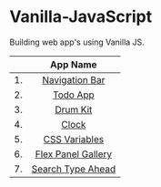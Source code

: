 # Vanilla-JavaScript

Building web app's using Vanilla JS.

|     |                    App Name                    |
| :-: | :--------------------------------------------: |
| 1.  |         [Navigation Bar](./Navigation)         |
| 2.  |            [Todo App](./Todo%20App)            |
| 3.  |            [Drum Kit](./Drum%20kit)            |
| 4.  |                [Clock](./Clock)                |
| 5.  |       [CSS Variables](./CSS%20Variables)       |
| 6.  | [Flex Panel Gallery](./Flex%20Panel%20Gallery) |
| 7.  |  [Search Type Ahead](./Search%20Type%20Ahead)  |

